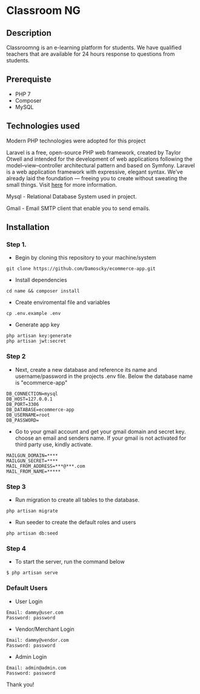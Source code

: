 
# Classroom NG

## Description

Classroomng is an e-learning platform for students. We have qualified teachers that are available for 24 hours response to questions from students. 


## Prerequiste

<ul>
    <li>PHP 7</li>
    <li>Composer</li>
    <li>MySQL</li>
</ul>

## Technologies used

Modern PHP technologies were adopted for this project

Laravel is a free, open-source PHP web framework, created by Taylor Otwell and intended for the development of web applications following the model–view–controller architectural pattern and based on Symfony. Laravel is a web application framework with expressive, elegant syntax. We’ve already laid the foundation — freeing you to create without sweating the small things.
Visit [here](https://laravel.com/) for more information.


Mysql - Relational Database System used in project.

Gmail - Email SMTP client that enable you to send emails.

## Installation

### Step 1.
- Begin by cloning this repository to your machine/system 
```
git clone https://github.com/Damoscky/ecommerce-app.git
```

- Install dependencies
```
cd name && composer install
```

- Create enviromental file and variables
```
cp .env.example .env
```

- Generate app key
```
php artisan key:generate
php artisan jwt:secret
```

### Step 2
- Next, create a new database and reference its name and username/password in the projects .env file. Below the database name is "ecommerce-app"
```
DB_CONNECTION=mysql
DB_HOST=127.0.0.1
DB_PORT=3306
DB_DATABASE=ecommerce-app
DB_USERNAME=root
DB_PASSWORD=
```

- Go to your gmail account and get your gmail domain and secret key. choose an email and senders name. If your gmail is not activated for third party use, kindly activate.
```
MAILGUN_DOMAIN=****
MAILGUN_SECRET=****
MAIL_FROM_ADDRESS=***@***.com
MAIL_FROM_NAME=*****
```

### Step 3
- Run migration to create all tables to the database.
```
php artisan migrate
```

- Run seeder to create the default roles and users
```
php artisan db:seed
```

### Step 4
- To start the server, run the command below
```shell
$ php artisan serve
```


### Default Users
- User Login
```
Email: dammy@user.com
Password: password
```

- Vendor/Merchant Login
```
Email: dammy@vendor.com
Password: password
```

- Admin Login
```
Email: admin@admin.com
Password: password
```

Thank you!
